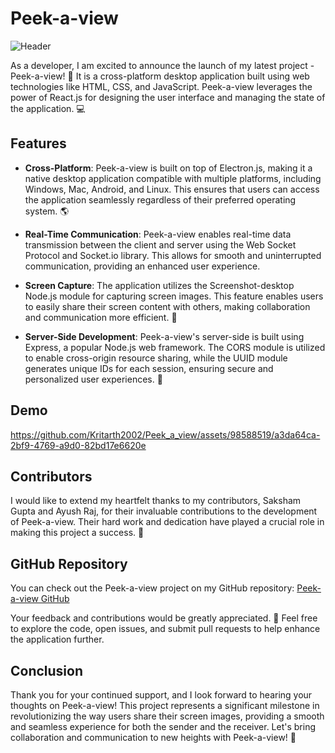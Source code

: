 # Peek-a-view

![Header](./peek-a-view-header.png)

As a developer, I am excited to announce the launch of my latest project - Peek-a-view! 🚀 It is a cross-platform desktop application built using web technologies like HTML, CSS, and JavaScript. Peek-a-view leverages the power of React.js for designing the user interface and managing the state of the application. 💻

## Features

- **Cross-Platform**: Peek-a-view is built on top of Electron.js, making it a native desktop application compatible with multiple platforms, including Windows, Mac, Android, and Linux. This ensures that users can access the application seamlessly regardless of their preferred operating system. 🌎

- **Real-Time Communication**: Peek-a-view enables real-time data transmission between the client and server using the Web Socket Protocol and Socket.io library. This allows for smooth and uninterrupted communication, providing an enhanced user experience.

- **Screen Capture**: The application utilizes the Screenshot-desktop Node.js module for capturing screen images. This feature enables users to easily share their screen content with others, making collaboration and communication more efficient. 📸

- **Server-Side Development**: Peek-a-view's server-side is built using Express, a popular Node.js web framework. The CORS module is utilized to enable cross-origin resource sharing, while the UUID module generates unique IDs for each session, ensuring secure and personalized user experiences. 🔑
## Demo


https://github.com/Kritarth2002/Peek_a_view/assets/98588519/a3da64ca-2bf9-4769-a9d0-82bd17e6620e


## Contributors

I would like to extend my heartfelt thanks to my contributors, Saksham Gupta and Ayush Raj, for their invaluable contributions to the development of Peek-a-view. Their hard work and dedication have played a crucial role in making this project a success. 👏

## GitHub Repository

You can check out the Peek-a-view project on my GitHub repository: [Peek-a-view GitHub](https://github.com/your-username/peek-a-view)

Your feedback and contributions would be greatly appreciated. 💬 Feel free to explore the code, open issues, and submit pull requests to help enhance the application further.

## Conclusion

Thank you for your continued support, and I look forward to hearing your thoughts on Peek-a-view! This project represents a significant milestone in revolutionizing the way users share their screen images, providing a smooth and seamless experience for both the sender and the receiver. Let's bring collaboration and communication to new heights with Peek-a-view! 🙌

